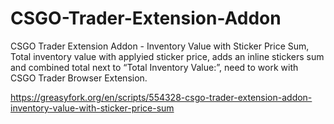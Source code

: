 # CSGO-Trader-Extension-Addon
CSGO Trader Extension Addon - Inventory Value with Sticker Price Sum, Total inventory value with applyied sticker price, adds an inline stickers sum and combined total next to “Total Inventory Value:”, need to work with CSGO Trader Browser Extension.

https://greasyfork.org/en/scripts/554328-csgo-trader-extension-addon-inventory-value-with-sticker-price-sum
